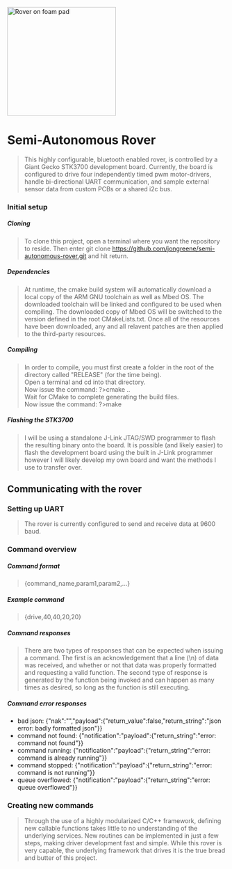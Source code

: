 <img src="https://i1380.photobucket.com/albums/ah174/nibbleoverbyte/6db4ab84-d0be-4a54-b1a0-f3dc903e4d98_zpspbunmdpz.jpeg" width="250" title="Rover on foam pad"></img>
# Semi-Autonomous Rover
> This highly configurable, bluetooth enabled rover, is controlled by a Giant Gecko STK3700 development board. Currently, the board is configured to drive four independently timed pwm motor-drivers, handle bi-directional UART communication, and sample external sensor data from custom PCBs or a shared i2c bus.

### Initial setup
##### Cloning
> To clone this project, open a terminal where you want the repository to reside. Then enter git clone https://github.com/jongreene/semi-autonomous-rover.git and hit return.
##### Dependencies
> At runtime, the cmake build system will automatically download a local copy of the ARM GNU toolchain as well as Mbed OS. The downloaded toolchain will be linked and configured to be used when compiling. The downloaded copy of Mbed OS will be switched to the version defined in the root CMakeLists.txt. Once all of the resources have been downloaded, any and all relavent patches are then applied to the third-party resources.
##### Compiling
> In order to compile, you must first create a folder in the root of the directory called "RELEASE" (for the time being). </br>Open a terminal and cd into that directory.
</br>Now issue the command: ?>cmake ..
</br>Wait for CMake to complete generating the build files.
</br>Now issue the command: ?>make
##### Flashing the STK3700
> I will be using a standalone J-Link JTAG/SWD programmer to flash the resulting binary onto the board. It is possible (and likely easier) to flash the development board using the built in J-Link programmer however I will likely develop my own board and want the methods I use to transfer over. 
## Communicating with the rover
### Setting up UART
> The rover is currently configured to send and receive data at 9600 baud.
### Command overview
##### Command format
> {command_name,param1,param2,...}
##### Example command
> {drive,40,40,20,20}
##### Command responses
> There are two types of responses that can be expected when issuing a command. The first is an acknowledgement that a line (\n) of data was received, and whether or not that data was properly formatted and requesting a valid function. The second type of response is generated by the function being invoked and can happen as many times as desired, so long as the function is still executing.
##### Command error responses

<ul>
  <li>bad json: {"nak":"","payload":{"return_value":false,"return_string":"json error: badly formatted json"}}</li>
  <li>command not found: {"notification":"payload":{"return_string":"error: command not found"}}</li>
  <li>command running: {"notification":"payload":{"return_string":"error: command is already running"}}</li>
  <li>command stopped: {"notification":"payload":{"return_string":"error: command is not running"}}</li>
  <li>queue overflowed: {"notification":"payload":{"return_string":"error: queue overflowed"}}</li>
</ul> 

### Creating new commands

> Through the use of a highly modularized C/C++ framework, defining new callable functions takes little to no understanding of the underlying services. New routines can be implemented in just a few steps, making driver development fast and simple. While this rover is very capable, the underlying framework that drives it is the true bread and butter of this project.
